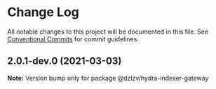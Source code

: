 # Change Log

All notable changes to this project will be documented in this file.
See [Conventional Commits](https://conventionalcommits.org) for commit guidelines.

## 2.0.1-dev.0 (2021-03-03)

**Note:** Version bump only for package @dzlzv/hydra-indexer-gateway
